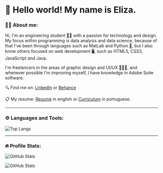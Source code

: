 <!--
**wollieliza/wollieliza** is a ✨ _special_ ✨ repository because its `README.md` (this file) appears on your GitHub profile.
-->

# 👋 Hello world! My name is Eliza.

### 👩‍💻 About me:

Hi, I'm an engineering student 👩‍🔧 with a passion for technology and design. My focus within programming is data analysis and data science, because of that I've been through languages such as MatLab and Python 🐍, but I also know others focused on web development 🖥️, such as HTML5, CSS3, JavaScript and Java.

I'm freelancers in the areas of graphic design and UI/UX 👩🏻‍🎨, and whenever possible I'm improving myself, I have knowledge in Adobe Suite software.


🔍 Find me on: [LinkedIn](https://www.linkedin.com/in/elizawollinger/) or [Behance](https://www.behance.net/elizawollinger)

📋 My resume: [Resume](https://drive.google.com/file/d/13tdTVR49mQZyjU6VLZLhiPfNw5jtHwgm/view?usp=sharing) in english or [Curriculum](https://drive.google.com/file/d/12TPiPGFBPSgeGHpuMyyyGs4NZyOLAXwR/view?usp=sharing) in portuguese.

---

### ⚙️ Languages and Tools:

![Top Langs](https://github-readme-stats.vercel.app/api/top-langs/?username=wollieliza&layout=compact&theme=graywhite)

---

### 🔥 Profile Stats:

![GitHub Stats](https://github-readme-stats.vercel.app/api?username=wollieliza&show_icons=true&theme=graywhite)

![GitHub Stats](https://github-readme-streak-stats.herokuapp.com/?user=wollieliza&theme=graywhite)

